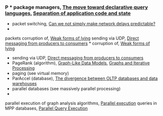 ### P * package managers, [The move toward declarative query languages](ch10.html#idm140605757453440), [Separation of application code and state](ch12.html#idm140605755646032)
* packet switching, [Can we not simply make network delays predictable?](ch08.html#idm140605760911040)
* 
packets corruption of, [Weak forms of lying](ch08.html#idm140605760303792)
sending via UDP, [Direct messaging from producers to consumers](ch11.html#idm140605757284160) * corruption of, [Weak forms of lying](ch08.html#idm140605760303792)
* sending via UDP, [Direct messaging from producers to consumers](ch11.html#idm140605757284160)
* PageRank (algorithm), [Graph-Like Data Models](ch02.html#idm140605781624784), [Graphs and Iterative Processing](ch10.html#idm140605757570240)
* paging (see virtual memory)
* ParAccel (database), [The divergence between OLTP databases and data warehouses](ch03.html#idm140605777863824)
* parallel databases (see massively parallel processing)
* 
parallel execution of graph analysis algorithms, [Parallel execution](ch10.html#idm140605757513824)
queries in MPP databases, [Parallel Query Execution](ch06.html#idm140605774978944)